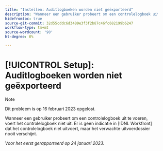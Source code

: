 ```yaml
---
title: "Instellen: Auditlogboeken worden niet geëxporteerd"
description: "Wanneer een gebruiker probeert om een controlelogboek uit te voeren, voert het controlelogboek niet uit. Er zijn geen aanwijzingen in Workfront dat het auditlogboek niet wordt geëxporteerd, maar dat het verwachte exportbestand nooit wordt weergegeven."
hidefromtoc: true
source-git-commit: 32d55cddc6d3489e3f3f2b87c46fc682199b6247
workflow-type: tm+mt
source-wordcount: '90'
ht-degree: 0%

---
```



# [!UICONTROL Setup]: Auditlogboeken worden niet geëxporteerd

>[!NOTE]
>
>Dit probleem is op 16 februari 2023 opgelost.

Wanneer een gebruiker probeert om een controlelogboek uit te voeren, voert het controlelogboek niet uit. Er is geen indicatie in [!DNL Workfront] dat het controlelogboek niet uitvoert, maar het verwachte uitvoerdossier nooit verschijnt.

_Voor het eerst gerapporteerd op 24 januari 2023._

